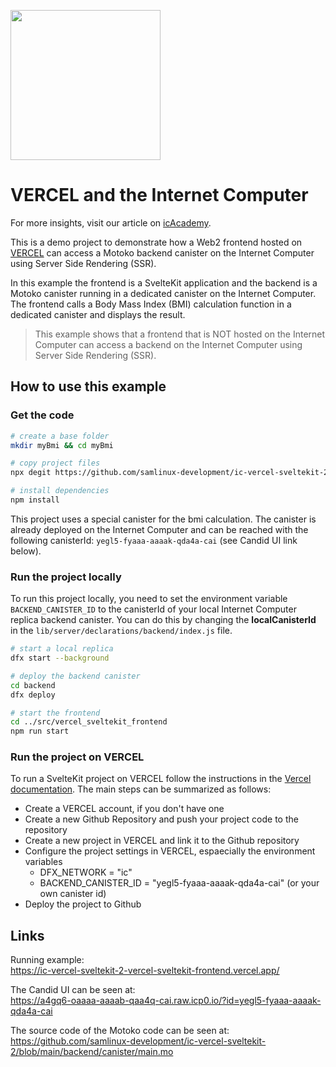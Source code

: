 <p align="left" >
  <img width="240" src="https://blog.icacademy.at/images/icAcademy.png">
</p>

# VERCEL and the Internet Computer

For more insights, visit our article on [icAcademy](https://blog.icacademy.at/blog/vercel-ic-sveltekit-starter).

This is a demo project to demonstrate how a Web2 frontend hosted on [VERCEL](https://vercel.com) can access a Motoko backend canister on the Internet Computer using Server Side Rendering (SSR).

In this example the frontend is a SvelteKit application and the backend is a Motoko canister running in a dedicated canister on the Internet Computer. The frontend calls a Body Mass Index (BMI) calculation function in a dedicated canister and displays the result.

>This example shows that a frontend that is NOT hosted on the Internet Computer can access a backend on the Internet Computer using Server Side Rendering (SSR).

## How to use this example

### Get the code
```bash
# create a base folder
mkdir myBmi && cd myBmi

# copy project files
npx degit https://github.com/samlinux-development/ic-vercel-sveltekit-2

# install dependencies
npm install
```

This project uses a special canister for the bmi calculation. The canister is already deployed on the Internet Computer and can be reached with the following canisterId: `yegl5-fyaaa-aaaak-qda4a-cai` (see Candid UI link below).

### Run the project locally
To run this project locally, you need to set the environment variable `BACKEND_CANISTER_ID` to the canisterId of your local Internet Computer replica backend canister. You can do this by changing the **localCanisterId** in the `lib/server/declarations/backend/index.js` file.

```bash
# start a local replica
dfx start --background

# deploy the backend canister
cd backend
dfx deploy

# start the frontend
cd ../src/vercel_sveltekit_frontend
npm run start
``` 

### Run the project on VERCEL
To run a SvelteKit project on VERCEL follow the instructions in the [Vercel documentation](https://vercel.com/docs/frameworks/sveltekit). The main steps can be summarized as follows:

- Create a VERCEL account, if you don't have one
- Create a new Github Repository and push your project code to the repository
- Create a new project in VERCEL and link it to the Github repository
- Configure the project settings in VERCEL, espaecially the environment variables
  - DFX_NETWORK = "ic"
  - BACKEND_CANISTER_ID = "yegl5-fyaaa-aaaak-qda4a-cai" (or your own canister id)
- Deploy the project to Github


## Links

Running example:  
https://ic-vercel-sveltekit-2-vercel-sveltekit-frontend.vercel.app/

The Candid UI can be seen at:  
https://a4gq6-oaaaa-aaaab-qaa4q-cai.raw.icp0.io/?id=yegl5-fyaaa-aaaak-qda4a-cai

The source code of the Motoko code can be seen at:   
https://github.com/samlinux-development/ic-vercel-sveltekit-2/blob/main/backend/canister/main.mo


